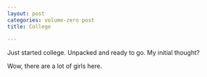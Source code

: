 ```yaml
---
layout: post
categories: volume-zero post
title: College
 
---
```



Just started college. Unpacked and ready to go. My initial thought?

Wow, there are a lot of girls here.
